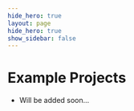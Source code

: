 ```yaml
---
hide_hero: true
layout: page
hide_hero: true
show_sidebar: false
---
```


# Example Projects

* Will be added soon...
